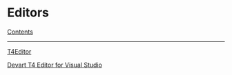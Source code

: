 # Editors

[Contents](index.md)

---

[T4Editor](https://marketplace.visualstudio.com/items?itemName=TimMaes.t4editor)

[Devart T4 Editor for Visual Studio](https://marketplace.visualstudio.com/items?itemName=DevartSoftware.DevartT4EditorforVisualStudio)

